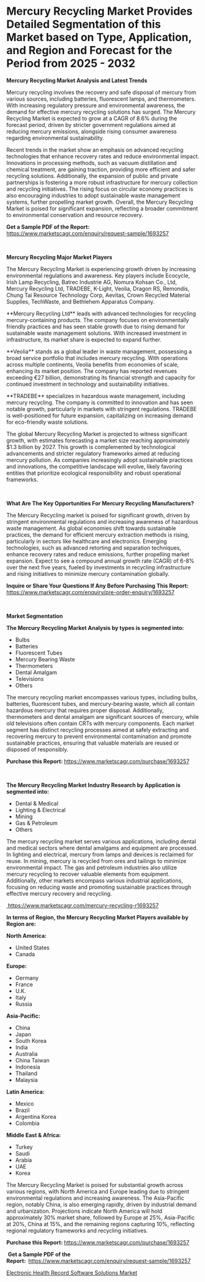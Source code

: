 <p><h1>Mercury Recycling Market Provides Detailed Segmentation of this Market based on Type, Application, and Region and Forecast for the Period from 2025 - 2032</h1></p><p><strong>Mercury Recycling Market Analysis and Latest Trends</strong></p>
<p><p>Mercury recycling involves the recovery and safe disposal of mercury from various sources, including batteries, fluorescent lamps, and thermometers. With increasing regulatory pressure and environmental awareness, the demand for effective mercury recycling solutions has surged. The Mercury Recycling Market is expected to grow at a CAGR of 8.6% during the forecast period, driven by stricter government regulations aimed at reducing mercury emissions, alongside rising consumer awareness regarding environmental sustainability.</p><p>Recent trends in the market show an emphasis on advanced recycling technologies that enhance recovery rates and reduce environmental impact. Innovations in processing methods, such as vacuum distillation and chemical treatment, are gaining traction, providing more efficient and safer recycling solutions. Additionally, the expansion of public and private partnerships is fostering a more robust infrastructure for mercury collection and recycling initiatives. The rising focus on circular economy practices is also encouraging industries to adopt sustainable waste management systems, further propelling market growth. Overall, the Mercury Recycling Market is poised for significant expansion, reflecting a broader commitment to environmental conservation and resource recovery.</p></p>
<p><strong>Get a Sample PDF of the Report:&nbsp;</strong> <a href="https://www.marketscagr.com/enquiry/request-sample/1693257?utm_campaign=3018&utm_medium=2&utm_source=Github&utm_content=ia&utm_term=27032025&utm_id=mercury-recycling">https://www.marketscagr.com/enquiry/request-sample/1693257</a></p>
<p>&nbsp;</p>
<p><strong>Mercury Recycling Major Market Players</strong></p>
<p><p>The Mercury Recycling Market is experiencing growth driven by increasing environmental regulations and awareness. Key players include Ecocycle, Irish Lamp Recycling, Batrec Industrie AG, Nomura Kohsan Co., Ltd, Mercury Recycling Ltd, TRADEBE, K-Light, Veolia, Dragon RS, Remondis, Chung Tai Resource Technology Corp, Aevitas, Crown Recycled Material Supplies, TechWaste, and Bethlehem Apparatus Company.</p><p>**Mercury Recycling Ltd** leads with advanced technologies for recycling mercury-containing products. The company focuses on environmentally friendly practices and has seen stable growth due to rising demand for sustainable waste management solutions. With increased investment in infrastructure, its market share is expected to expand further.</p><p>**Veolia** stands as a global leader in waste management, possessing a broad service portfolio that includes mercury recycling. With operations across multiple continents, Veolia benefits from economies of scale, enhancing its market position. The company has reported revenues exceeding €27 billion, demonstrating its financial strength and capacity for continued investment in technology and sustainability initiatives.</p><p>**TRADEBE** specializes in hazardous waste management, including mercury recycling. The company is committed to innovation and has seen notable growth, particularly in markets with stringent regulations. TRADEBE is well-positioned for future expansion, capitalizing on increasing demand for eco-friendly waste solutions.</p><p>The global Mercury Recycling Market is projected to witness significant growth, with estimates forecasting a market size reaching approximately $1.3 billion by 2027. This growth is complemented by technological advancements and stricter regulatory frameworks aimed at reducing mercury pollution. As companies increasingly adopt sustainable practices and innovations, the competitive landscape will evolve, likely favoring entities that prioritize ecological responsibility and robust operational frameworks.</p></p>
<p>&nbsp;</p>
<p><strong>What Are The Key Opportunities For Mercury Recycling Manufacturers?</strong></p>
<p><p>The Mercury Recycling market is poised for significant growth, driven by stringent environmental regulations and increasing awareness of hazardous waste management. As global economies shift towards sustainable practices, the demand for efficient mercury extraction methods is rising, particularly in sectors like healthcare and electronics. Emerging technologies, such as advanced retorting and separation techniques, enhance recovery rates and reduce emissions, further propelling market expansion. Expect to see a compound annual growth rate (CAGR) of 6-8% over the next five years, fueled by investments in recycling infrastructure and rising initiatives to minimize mercury contamination globally.</p></p>
<p><strong>Inquire or Share Your Questions If Any Before Purchasing This Report:</strong> <a href="https://www.marketscagr.com/enquiry/pre-order-enquiry/1693257?utm_campaign=3018&utm_medium=2&utm_source=Github&utm_content=ia&utm_term=27032025&utm_id=mercury-recycling">https://www.marketscagr.com/enquiry/pre-order-enquiry/1693257</a></p>
<p>&nbsp;</p>
<p><strong>Market Segmentation</strong></p>
<p><strong>The Mercury Recycling Market Analysis by types is segmented into:</strong></p>
<p><ul><li>Bulbs</li><li>Batteries</li><li>Fluorescent Tubes</li><li>Mercury Bearing Waste</li><li>Thermometers</li><li>Dental Amalgam</li><li>Televisions</li><li>Others</li></ul></p>
<p><p>The mercury recycling market encompasses various types, including bulbs, batteries, fluorescent tubes, and mercury-bearing waste, which all contain hazardous mercury that requires proper disposal. Additionally, thermometers and dental amalgam are significant sources of mercury, while old televisions often contain CRTs with mercury components. Each market segment has distinct recycling processes aimed at safely extracting and recovering mercury to prevent environmental contamination and promote sustainable practices, ensuring that valuable materials are reused or disposed of responsibly.</p></p>
<p><strong>Purchase this Report:&nbsp;</strong><a href="https://www.marketscagr.com/purchase/1693257?utm_campaign=3018&utm_medium=2&utm_source=Github&utm_content=ia&utm_term=27032025&utm_id=mercury-recycling">https://www.marketscagr.com/purchase/1693257</a></p>
<p>&nbsp;</p>
<p><strong>The Mercury Recycling Market Industry Research by Application is segmented into:</strong></p>
<p><ul><li>Dental & Medical</li><li>Lighting & Electrical</li><li>Mining</li><li>Gas & Petroleum</li><li>Others</li></ul></p>
<p><p>The mercury recycling market serves various applications, including dental and medical sectors where dental amalgams and equipment are processed. In lighting and electrical, mercury from lamps and devices is reclaimed for reuse. In mining, mercury is recycled from ores and tailings to minimize environmental impact. The gas and petroleum industries also utilize mercury recycling to recover valuable elements from equipment. Additionally, other markets encompass various industrial applications, focusing on reducing waste and promoting sustainable practices through effective mercury recovery and recycling.</p></p>
<p><a href="https://www.marketscagr.com/mercury-recycling-r1693257?utm_campaign=3018&utm_medium=2&utm_source=Github&utm_content=ia&utm_term=27032025&utm_id=mercury-recycling">&nbsp;https://www.marketscagr.com/mercury-recycling-r1693257</a></p>
<p><strong>In terms of Region, the Mercury Recycling Market Players available by Region are:</strong></p>
<p>
    <p> <strong> North America: </strong>
        <ul>
            <li>United States</li>
            <li>Canada</li>
        </ul>
        </p> 
    <p> <strong> Europe: </strong>
        <ul>
            <li>Germany</li>
            <li>France</li>
            <li>U.K.</li>
            <li>Italy</li>
            <li>Russia</li>
        </ul>
        </p> 
    <p> <strong> Asia-Pacific: </strong>
        <ul>
            <li>China</li>
            <li>Japan</li>
            <li>South Korea</li>
            <li>India</li>
            <li>Australia</li>
            <li>China Taiwan</li>
            <li>Indonesia</li>
            <li>Thailand</li>
            <li>Malaysia</li>
        </ul>
        </p> 
    <p> <strong> Latin America: </strong>
        <ul>
            <li>Mexico</li>
            <li>Brazil</li>
            <li>Argentina Korea</li>
            <li>Colombia</li>
        </ul>
        </p> 
    <p> <strong> Middle East & Africa: </strong>
        <ul>
            <li>Turkey</li>
            <li>Saudi</li>
            <li>Arabia</li>
            <li>UAE</li>
            <li>Korea</li>
        </ul>
    </p>
    </p>
<p><p>The Mercury Recycling Market is poised for substantial growth across various regions, with North America and Europe leading due to stringent environmental regulations and increasing awareness. The Asia-Pacific region, notably China, is also emerging rapidly, driven by industrial demand and urbanization. Projections indicate North America will hold approximately 30% market share, followed by Europe at 25%, Asia-Pacific at 20%, China at 15%, and the remaining regions capturing 10%, reflecting regional regulatory frameworks and recycling initiatives.</p></p>
<p><strong>Purchase this Report: </strong><a href="https://www.marketscagr.com/purchase/1693257?utm_campaign=3018&utm_medium=2&utm_source=Github&utm_content=ia&utm_term=27032025&utm_id=mercury-recycling">https://www.marketscagr.com/purchase/1693257</a></p>
<p>&nbsp;<strong>Get a Sample PDF of the Report:&nbsp;&nbsp;</strong><a href="https://www.marketscagr.com/enquiry/request-sample/1693257?utm_campaign=3018&utm_medium=2&utm_source=Github&utm_content=ia&utm_term=27032025&utm_id=mercury-recycling">https://www.marketscagr.com/enquiry/request-sample/1693257</a></p>
<p><strong></strong></p>
<p><p><a href="https://github.com/sefathlehki/Market-Research-Report-List-1/blob/main/electronic-health-record-software-solutions-market.md?utm_campaign=3018&utm_medium=2&utm_source=Github&utm_content=ia&utm_term=27032025&utm_id=mercury-recycling">Electronic Health Record Software Solutions Market</a></p></p>